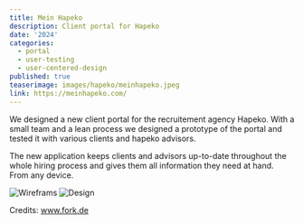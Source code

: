 ```yaml
---
title: Mein Hapeko
description: Client portal for Hapeko 
date: '2024'
categories:
  - portal
  - user-testing
  - user-centered-design
published: true
teaserimage: images/hapeko/meinhapeko.jpeg
link: https://meinhapeko.com/
---
```


We designed a new client portal for the recruitement agency Hapeko. With a small team and a lean process we designed a prototype of the portal and tested it with various clients and hapeko advisors.

The new application keeps clients and advisors up-to-date throughout the whole hiring process and gives them all information they need at hand. From any device.



![Wireframs](/images/hapeko/wireframes.jpeg)
![Design](/images/hapeko/meinhapeko.jpeg)


Credits: www.fork.de